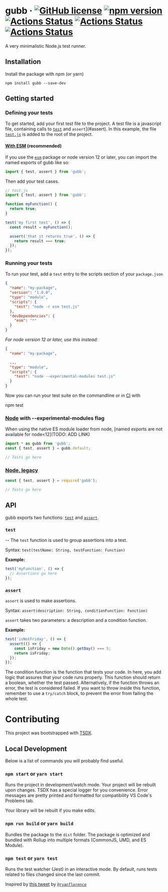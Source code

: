 # gubb &middot; [![GitHub license](https://img.shields.io/badge/license-MIT-blue.svg)](LICENSE) [![npm version](https://img.shields.io/npm/v/gubb.svg?style=flat)](https://www.npmjs.com/package/gubb) [![Actions Status](https://github.com/joglr/gubb/workflows/node-12/badge.svg)](https://github.com/joglr/gubb/actions) [![Actions Status](https://github.com/joglr/gubb/workflows/node-10/badge.svg)](https://github.com/joglr/gubb/actions) [![Actions Status](https://github.com/joglr/gubb/workflows/node-8/badge.svg)](https://github.com/joglr/gubb/actions)

A very minimalistic Node.js test runner.

## Installation

Install the package with npm (or yarn)

```
npm install gubb --save-dev
```

## Getting started

### Defining your tests

To get started, add your first test file to the project. A test file is a javascript file, containing calls to [`test`](#test) and `assert`](#assert). In this example, the file [`test.js`](example/esm/test.js) is added to the root of the project.

#### [With ESM](example/esm) (recommended)

If you use the [`esm`]() package or node version 12 or later, you can import the named exports of gubb like so:

```javascript
import { test, assert } from 'gubb';
```

Then add your test cases.

```javascript
// test.js
import { test, assert } from 'gubb';

function myFunction() {
  return true;
}

test('my first test', () => {
  const result = myFunction();

  assert('that it returns true', () => {
    return result === true;
  });
});
```

### Running your tests

To run your test, add a `test` entry to the scripts section of your `package.json`

```json
{
  "name": "my-package",
  "version": "1.0.0",
  "type": "module",
  "scripts": {
    "test": "node -r esm test.js"
  },
  "devDependencies": {
    "esm": "*"
  }
}
```

_For node version 12 or later, use this instead:_

```json
{
  "name": "my-package",

  ...
  "type": "module",
  "scripts": {
    "test": "node --experimental-modules test.js"
  }
}
```

Now you can run your test suite on the commandline or in [CI](https://en.wikipedia.org/wiki/Continuous_integration) with

npm test

### [Node](example/node) with --experimental-modules flag

When using the native ES module loader from node, [named exports are not available for node<12](TODO: ADD LINK)

```javascript
import * as gubb from 'gubb';
const { test, assert } = gubb.default;

// Tests go here
```

### [Node, legacy](example/node-10)

```javascript
const { test, assert } = require('gubb');

// Tests go here
```

## API

gubb exports two functions: [`test`](#test) and [`assert`](#assert).

### `test`

--
The `test` function is used to group assertions into a test.

Syntax: `test(testName: String, testFunction: Function)`

**Example:**

```javascript
test('myFunction', () => {
  // Assertions go here
});
```

### `assert`

`assert` is used to make assertions.

Syntax: `assert(description: String, conditionFunction: Function)`

`assert` takes two parameters: a description and a condition function.

**Example:**

```javascript
test('isNotFriday', () => {
  assert(() => {
    const isFriday = new Date().getDay() === 5;
    return isFriday;
  });
});
```

The condition function is the function that tests your code.
In here, you add logic that assures that your code runs properly.
This function should return a boolean, whether the test passed. Alternatively, if the function throws an error, the test is considered failed. If you want to throw inside this function, remember to use a `try/catch` block, to prevent the error from failing the whole test.

# Contributing

This project was bootstrapped with [TSDX](https://github.com/jaredpalmer/tsdx).

## Local Development

Below is a list of commands you will probably find useful.

### `npm start` or `yarn start`

Runs the project in development/watch mode. Your project will be rebuilt upon changes. TSDX has a special logger for you convenience. Error messages are pretty printed and formatted for compatibility VS Code's Problems tab.

Your library will be rebuilt if you make edits.

### `npm run build` or `yarn build`

Bundles the package to the `dist` folder.
The package is optimized and bundled with Rollup into multiple formats (CommonJS, UMD, and ES Module).

### `npm test` or `yarn test`

Runs the test watcher (Jest) in an interactive mode.
By default, runs tests related to files changed since the last commit.

Inspired by [this tweet](https://twitter.com/ryanflorence/status/1162792430422200320) by [`@ryanflorence`](https://twitter.com/ryanflorence)

